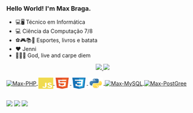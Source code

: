 <!--- Primeira tela de commits e estrelas--->
### Hello World! I'm Max Braga.
- 💻🖥       Técnico em Informática
- 💻         Ciência da Computação 7/8
- ⚽🎮📚🍟  Esportes, livros e batata
- ❤          Jenni
- 🧘🏽‍♀️          God, live and carpe diem

<div align="center">
  <a href="https://github.com/rafaballerini">
  <img height="180em" src="https://github-readme-stats.vercel.app/api?username=tobraga&show_icons=true&theme=dark&include_all_commits=true&count_private=true"/>
  <img height="180em" src="https://github-readme-stats.vercel.app/api/top-langs/?username=tobraga&layout=compact&langs_count=7&theme=dark"/>
</div>
  
<!--- Linguagens--->
 <div style="display: inline_block"><br>
  <img align="center" alt="Max-PHP" height="50" width="50" src="https://cdn.jsdelivr.net/gh/devicons/devicon/icons/php/php-original.svg" />
  <img align="center" alt="Rafa-Js" height="30" width="40" src="https://raw.githubusercontent.com/devicons/devicon/master/icons/javascript/javascript-plain.svg">
  <img align="center" alt="Rafa-HTML" height="30" width="40" src="https://raw.githubusercontent.com/devicons/devicon/master/icons/html5/html5-original.svg">
  <img align="center" alt="Rafa-CSS" height="30" width="40" src="https://raw.githubusercontent.com/devicons/devicon/master/icons/css3/css3-original.svg">
  <img align="center" alt="Rafa-Python" height="30" width="40" src="https://raw.githubusercontent.com/devicons/devicon/master/icons/python/python-original.svg">
  <img align="center" alt="Max-MySQL" height="50" width="55" src="https://cdn.jsdelivr.net/gh/devicons/devicon/icons/mysql/mysql-original-wordmark.svg" />
  <img align="center" alt="Max-PostGree" height="45" width="45" src="https://cdn.jsdelivr.net/gh/devicons/devicon/icons/postgresql/postgresql-original.svg" />
</div>
  
##
  
<div> 
  <a href="https://instagram.com/_bragamax" target="_blank"><img src="https://img.shields.io/badge/-Instagram-%23E4405F?style=for-the-badge&logo=instagram&logoColor=white" target="_blank"></a>
  <a href = "mailto:maxfilipebraga@gmail.com"><img src="https://img.shields.io/badge/-Gmail-%23333?style=for-the-badge&logo=gmail&logoColor=white" target="_blank"></a>
  <a href="https://www.linkedin.com/in/bragamax" target="_blank"><img src="https://img.shields.io/badge/-LinkedIn-%230077B5?style=for-the-badge&logo=linkedin&logoColor=white" target="_blank"></a> 

</div>


